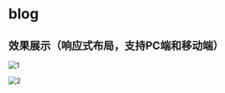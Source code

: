 # blog

## 效果展示（响应式布局，支持PC端和移动端）



![1](C:\Users\11235\Desktop\blog\public\1.png)

![2](C:\Users\11235\Desktop\blog\public\2.png)